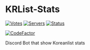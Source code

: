 # KRList-Stats

[![Votes](https://koreanbots.dev/api/widget/bots/votes/856935856617816124.svg?style=classic)](https://koreanbots.dev/bots/856935856617816124)
[![Servers](https://koreanbots.dev/api/widget/bots/servers/856935856617816124.svg?style=classic)](https://koreanbots.dev/bots/856935856617816124)
[![Status](https://koreanbots.dev/api/widget/bots/status/856935856617816124.svg?style=classic)](https://koreanbots.dev/bots/856935856617816124)

[![CodeFactor](https://www.codefactor.io/repository/github/despenser08/krlist-stats/badge)](https://www.codefactor.io/repository/github/despenser08/krlist-stats)

Discord Bot that show Koreanlist stats
